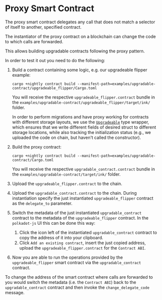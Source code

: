 # Proxy Smart Contract

The proxy smart contract delegates any call that does not match a
selector of itself to another, specified contract.

The instantiator of the proxy contract on a blockchain can change
the code to which calls are forwarded.

This allows building upgradable contracts following the proxy pattern.

In order to test it out you need to do the following:

1. Build a contract containing some logic, e.g. our upgradeable flipper example:
   ```
   cargo +nightly contract build --manifest-path=examples/upgradable-contract/upgradeable_flipper/Cargo.toml
   ```
   You will receive the respective `upgradeable_flipper.contract` bundle in the `examples/upgradable-contract/upgradeable_flipper/target/ink/` folder.

   In order to perform migrations and have proxy working for contracts with different storage
   layouts, we use the [`Upgradeable`](upgradeable_flipper/upgradeable.rs) type wrapper, which ensures
   that we write different fields of desired struct to different storage locations, while also tracking
   the initialization status (e.g., we uploaded the code on chain, but haven't called the constructor).

2. Build the proxy contract:
   ```
   cargo +nightly contract build --manifest-path=examples/upgradable-contract/Cargo.toml
   ```
   You will receive the respective `upgradable_contract.contract` bundle in the `examples/upgradable-contract/target/ink/` folder.
3. Upload the `upgradeable_flipper.contract` to the chain.
4. Upload the `upgradable_contract.contract` to the chain. During instantiation specify the just instantiated
   `upgradeable_flipper` contract as the `delegate_to` parameter.
5. Switch the metadata of the just instantiated `upgradable_contract` contract to the metadata of the `upgradeable_flipper`
   contract. In the `polkadot-js` UI this can be done this way:
   1. Click the icon left of the instantiated `upgradable_contract` contract to copy the address
      of it into your clipboard.
   1. Click `Add an existing contract`, insert the just copied address, upload the `upgradeable_flipper.contract`
      for the `Contract ABI`.
6. Now you are able to run the operations provided by the `upgradeable_flipper` smart contract via
   the `upgradable_contract` contract.

To change the address of the smart contract where calls are forwarded to you would
switch the metadata (i.e. the `Contract ABI`) back to the `upgradable_contract` contract
and then invoke the `change_delegate_code` message.
